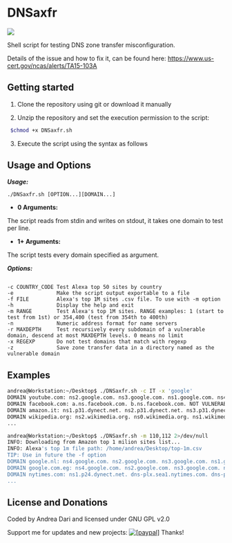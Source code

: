 DNSaxfr
====

<a href="https://i.imgur.com/iqPJk8U.png?1"><img src="https://i.imgur.com/iqPJk8U.png?1" /></a>

Shell script for testing DNS zone transfer misconfiguration.

Details of the issue and how to fix it, can be found here: https://www.us-cert.gov/ncas/alerts/TA15-103A

## Getting started

1) Clone the repository using git or download it manually

2) Unzip the repository and set the execution permission to the script:

```bash
 $chmod +x DNSaxfr.sh
```
3) Execute the script using the syntax as follows

Usage and Options
-----------------

***Usage:***

```
./DNSaxfr.sh [OPTION...][DOMAIN...]

```

* **0 Arguments:**

The script reads from stdin and writes on stdout, it takes one domain to test per line.

* **1+ Arguments:**

The script tests every domain specified as argument.

***Options:***

```

-c COUNTRY_CODE Test Alexa top 50 sites by country
-e              Make the script output exportable to a file
-f FILE         Alexa's top 1M sites .csv file. To use with -m option
-h              Display the help and exit
-m RANGE        Test Alexa's top 1M sites. RANGE examples: 1 (start to test from 1st) or 354,400 (test from 354th to 400th)
-n              Numeric address format for name servers
-r MAXDEPTH     Test recursively every subdomain of a vulnerable domain, descend at most MAXDEPTH levels. 0 means no limit
-x REGEXP       Do not test domains that match with regexp
-z              Save zone transfer data in a directory named as the vulnerable domain

```

## Examples

```bash
andrea@Workstation:~/Desktop$ ./DNSaxfr.sh -c IT -x 'google'
DOMAIN youtube.com: ns2.google.com. ns3.google.com. ns1.google.com. ns4.google.com. NOT VULNERABLE!
DOMAIN facebook.com: a.ns.facebook.com. b.ns.facebook.com. NOT VULNERABLE!
DOMAIN amazon.it: ns1.p31.dynect.net. ns2.p31.dynect.net. ns3.p31.dynect.net. pdns6.ultradns.co.uk. pdns2.ultradns.net. ns4.p31.dynect.net. pdns5.ultradns.info. pdns3.ultradns.org. pdns4.ultradns.org. pdns1.ultradns.net. NOT VULNERABLE!
DOMAIN wikipedia.org: ns2.wikimedia.org. ns0.wikimedia.org. ns1.wikimedia.org. NOT VULNERABLE!
...
```
```bash
andrea@Workstation:~/Desktop$ ./DNSaxfr.sh -m 110,112 2>/dev/null
INFO: Downloading from Amazon top 1 milion sites list...
INFO: Alexa's top 1m file path: /home/andrea/Desktop/top-1m.csv 
TIP: Use in future the -f option
DOMAIN google.nl: ns4.google.com. ns2.google.com. ns3.google.com. ns1.google.com. NOT VULNERABLE!
DOMAIN google.com.eg: ns4.google.com. ns2.google.com. ns3.google.com. ns1.google.com. NOT VULNERABLE!
DOMAIN nytimes.com: ns1.p24.dynect.net. dns-plx.sea1.nytimes.com. dns-plx.ewr1.nytimes.com. ns3.p24.dynect.net. ns4.p24.dynect.net. ns2.p24.dynect.net. NOT VULNERABLE!
...
```


License and Donations
-------

Coded by Andrea Dari and licensed under GNU GPL v2.0

Support me for updates and new projects: <a href="https://www.paypal.com/cgi-bin/webscr?cmd=_donations&business=andreadari91%40gmail%2ecom&lc=IT&item_name=Andrea%20Dari%20FOSS%20developer%20support&currency_code=EUR&bn=PP%2dDonationsBF%3abtn_donateCC_LG%2egif%3aNonHostedGuest"><img src="https://www.paypalobjects.com/en_US/i/btn/btn_donate_LG.gif" alt="[paypal]" /></a> Thanks!
